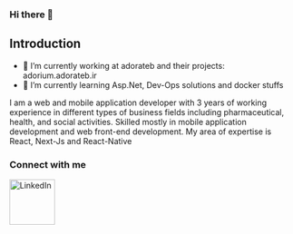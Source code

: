 ### Hi there 👋

## Introduction

- 🔭 I’m currently working at adorateb and their projects: 
  adorium.adorateb.ir
- 🌱 I’m currently learning Asp.Net, Dev-Ops solutions and docker stuffs

I am a web and mobile application developer with 3 years of working
experience in different types of business fields including pharmaceutical, health, and
social activities. Skilled mostly in mobile application development and web front-end
development. My area of expertise is React, Next-Js and React-Native


### Connect with me
[<img align="left" alt="LinkedIn" width="80" src="https://github.com/melanieshi0120/melanieshi0120/blob/master/linkedin.ico" />](https://www.linkedin.com/in/mehdi-taghdisi-167203173/)
<br />






<!--
**mmttt89/mmttt89** is a ✨ _special_ ✨ repository because its `README.md` (this file) appears on your GitHub profile.

Here are some ideas to get you started:

- 🔭 I’m currently working on ...
- 🌱 I’m currently learning ...
- 👯 I’m looking to collaborate on ...
- 🤔 I’m looking for help with ...
- 💬 Ask me about ...
- 📫 How to reach me: ...
- 😄 Pronouns: ...
- ⚡ Fun fact: ...
-->
